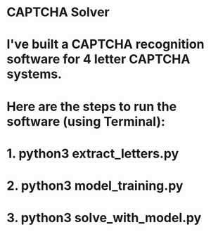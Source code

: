 # CAPTCHA Solver
# I've built a CAPTCHA recognition software for 4 letter CAPTCHA systems.
# Here are the steps to run the software (using Terminal):
#
# 1. python3 extract_letters.py
# 2. python3 model_training.py
# 3. python3 solve_with_model.py
